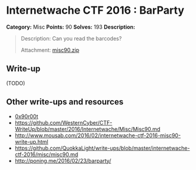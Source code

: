 # Internetwache CTF 2016 : BarParty

**Category:** Misc
**Points:** 90
**Solves:** 193
**Description:**

> Description: Can you read the barcodes?
>
>
> Attachment: [misc90.zip](./misc90.zip)


## Write-up

(TODO)

## Other write-ups and resources

* [0x90r00t](https://0x90r00t.com/2016/02/22/internetwache-ctf-2016-misc-90-barparty-write-up/)
* <https://github.com/WesternCyber/CTF-WriteUp/blob/master/2016/Internetwache/Misc/Misc90.md>
* <http://www.mousab.com/2016/02/internetwache-ctf-2016-misc90-write-up.html>
* <https://github.com/QuokkaLight/write-ups/blob/master/internetwache-ctf-2016/misc/misc90.md>
* <http://poning.me/2016/02/23/barparty/>
